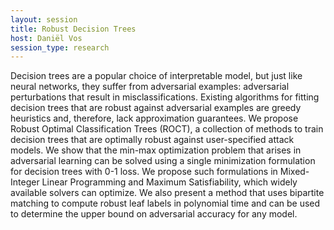 ```yaml
---
layout: session
title: Robust Decision Trees
host: Daniël Vos
session_type: research
---
```


Decision trees are a popular choice of interpretable model, but just like neural networks, they suffer from adversarial examples: adversarial perturbations that result in misclassifications. Existing algorithms for fitting decision
 trees that are robust against adversarial examples are greedy heuristics and, therefore, lack approximation guarantees. We propose Robust Optimal Classification Trees (ROCT), a collection of methods to train decision trees that are optimally robust against
 user-specified attack models. We show that the min-max optimization problem that arises in adversarial learning can be solved using a single minimization formulation for decision trees with 0-1 loss. We propose such formulations in Mixed-Integer Linear Programming
 and Maximum Satisfiability, which widely available solvers can optimize. We also present a method that uses bipartite matching to compute robust leaf labels in polynomial time and can be used to determine the upper bound on adversarial accuracy for any model.
 
